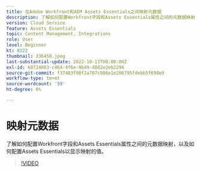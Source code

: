 ```yaml
---
title: 在Adobe Workfront和AEM Assets Essentials之间映射元数据
description: 了解如何配置Workfront字段和Assets Essentials属性之间的元数据映射，以及如何配置Assets Essentials以显示映射的元数据。
version: Cloud Service
feature: Assets Essentials
topic: Content Management, Integrations
role: User
level: Beginner
kt: 8222
thumbnail: 336458.jpeg
last-substantial-update: 2022-10-13T00:00:00Z
exl-id: 60724863-c464-4f6e-9b49-d882e2eb2294
source-git-commit: f37483f90f2a707c906e1e206795fdebb5f698e9
workflow-type: tm+mt
source-wordcount: '59'
ht-degree: 0%

---
```


# 映射元数据

了解如何配置Workfront字段和Assets Essentials属性之间的元数据映射，以及如何配置Assets Essentials以显示映射的值。

>[!VIDEO](https://video.tv.adobe.com/v/336458/?quality=12&learn=on)

